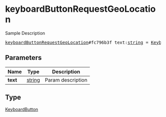 # keyboardButtonRequestGeoLocation

Sample Description

<pre>
<a href="../constructor/keyboardButtonRequestGeoLocation.md">keyboardButtonRequestGeoLocation</a>#fc796b3f text:<a href="../type/string.md">string</a> = <a href="../type/KeyboardButton.md">KeyboardButton</a>;
</pre>

## Parameters

| Name | Type | Description |
|------|:----:|-------------|
| **text** | [string](../type/string.md) | Param description |

## Type

[KeyboardButton](../type/KeyboardButton.md)
